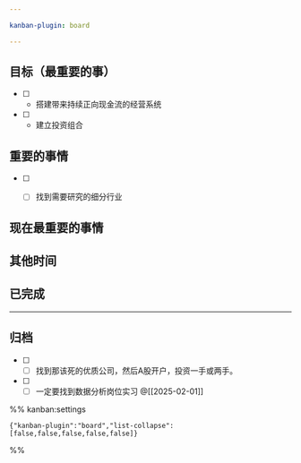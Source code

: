 ```yaml
---

kanban-plugin: board

---
```


## 目标（最重要的事）

- [ ] -  搭建带来持续正向现金流的经营系统
- [ ] -  建立投资组合


## 重要的事情

- [ ] - [ ] 找到需要研究的细分行业


## 现在最重要的事情



## 其他时间



## 已完成



***

## 归档

- [ ] - [ ] 找到那该死的优质公司，然后A股开户，投资一手或两手。
- [ ] - [ ] 一定要找到数据分析岗位实习
	@[[2025-02-01]]

%% kanban:settings
```
{"kanban-plugin":"board","list-collapse":[false,false,false,false,false]}
```
%%